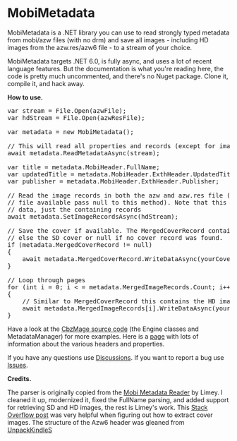 # MobiMetadata

MobiMetadata is a .NET library you can use to read strongly typed metadata from mobi/azw files (with no drm) and save all images - including HD images from the azw.res/azw6 file - to a stream of your choice.  

MobiMetadata targets .NET 6.0, is fully async, and uses a lot of recent language features. But the documentation is what you're reading here, the code is pretty much uncommented, and there's no Nuget package. Clone it, compile it, and hack away.

**How to use.**

<pre>
var stream = File.Open(azwFile);
var hdStream = File.Open(azwResFile);

var metadata = new MobiMetadata();

// This will read all properties and records (except for image records) in all headers 
await metadata.ReadMetadataAsync(stream);

var title = metadata.MobiHeader.FullName;
var updatedTitle = metadata.MobiHeader.ExthHeader.UpdatedTitle;
var publisher = metadata.MobiHeader.ExthHeader.Publisher;

// Read the image records in both the azw and azw.res file (if you don't have an azw.res 
// file available pass null to this method). Note that this doesn't read the actual image
// data, just the containing records 
await metadata.SetImageRecordsAsync(hdStream);

// Save the cover if available. The MergedCoverRecord contains the HD cover if available, 
// else the SD cover or null if no cover record was found. 
if (metadata.MergedCoverRecord != null)
{
    await metadata.MergedCoverRecord.WriteDataAsync(yourCoverStream);
}

// Loop through pages
for (int i = 0; i < = metadata.MergedImageRecords.Count; i++)
{
    // Similar to MergedCoverRecord this contains the HD image if available, else the SD image. 
    await metadata.MergedImageRecords[i].WriteDataAsync(yourPageStream);
}
</pre>

Have a look at the [CbzMage source code](https://github.com/ToofDerling/CbzMage/tree/main/Source/AzwConverter) (the Engine classes and MetadataManager) for more examples. Here is a [page](https://wiki.mobileread.com/wiki/MOBI) with lots of information about the various headers and properties.

If you have any questions use [Discussions](https://github.com/ToofDerling/MobiMetadata/discussions). If you want to report a bug use [Issues](https://github.com/ToofDerling/MobiMetadata/issues).

**Credits.**

The parser is originally copied from the [Mobi Metadata Reader](https://www.mobileread.com/forums/showthread.php?t=185565) by Limey. I cleaned it up, modernized it, fixed the FullName parsing, and added support for retrieving SD and HD images, the rest is Limey's work. This [Stack Overflow post](https://stackoverflow.com/questions/24233834/getting-cover-image-from-a-mobi-file) was very helpful when figuring out how to extract cover images. The structure of the Azw6 header was gleaned from [UnpackKindleS](https://github.com/Aeroblast/UnpackKindleS)
